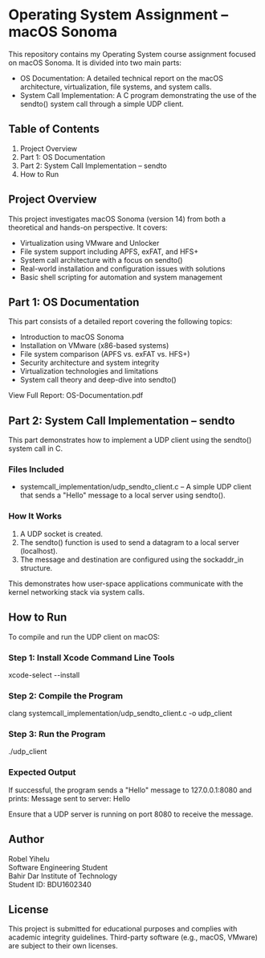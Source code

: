 # Operating System Assignment – macOS Sonoma

This repository contains my Operating System course assignment focused on macOS Sonoma. It is divided into two main parts:

- OS Documentation: A detailed technical report on the macOS architecture, virtualization, file systems, and system calls.
- System Call Implementation: A C program demonstrating the use of the sendto() system call through a simple UDP client.

## Table of Contents

1. Project Overview  
2. Part 1: OS Documentation  
3. Part 2: System Call Implementation – sendto  
4. How to Run  

## Project Overview

This project investigates macOS Sonoma (version 14) from both a theoretical and hands-on perspective. It covers:

- Virtualization using VMware and Unlocker
- File system support including APFS, exFAT, and HFS+
- System call architecture with a focus on sendto()
- Real-world installation and configuration issues with solutions
- Basic shell scripting for automation and system management

## Part 1: OS Documentation

This part consists of a detailed report covering the following topics:

- Introduction to macOS Sonoma
- Installation on VMware (x86-based systems)
- File system comparison (APFS vs. exFAT vs. HFS+)
- Security architecture and system integrity
- Virtualization technologies and limitations
- System call theory and deep-dive into sendto()

View Full Report: OS-Documentation.pdf

## Part 2: System Call Implementation – sendto

This part demonstrates how to implement a UDP client using the sendto() system call in C.

### Files Included

- systemcall_implementation/udp_sendto_client.c – A simple UDP client that sends a "Hello" message to a local server using sendto().

### How It Works

1. A UDP socket is created.
2. The sendto() function is used to send a datagram to a local server (localhost).
3. The message and destination are configured using the sockaddr_in structure.

This demonstrates how user-space applications communicate with the kernel networking stack via system calls.

## How to Run

To compile and run the UDP client on macOS:

### Step 1: Install Xcode Command Line Tools  
xcode-select --install

### Step 2: Compile the Program  
clang systemcall_implementation/udp_sendto_client.c -o udp_client

### Step 3: Run the Program  
./udp_client

### Expected Output

If successful, the program sends a "Hello" message to 127.0.0.1:8080 and prints:
Message sent to server: Hello

Ensure that a UDP server is running on port 8080 to receive the message.

## Author

Robel Yihelu  
Software Engineering Student  
Bahir Dar Institute of Technology  
Student ID: BDU1602340

## License

This project is submitted for educational purposes and complies with academic integrity guidelines. Third-party software (e.g., macOS, VMware) are subject to their own licenses.

